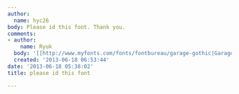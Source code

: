 ```yaml
---
author:
  name: hyc26
body: Please id this font. Thank you.
comments:
- author:
    name: Ryuk
  body: '[[http://www.myfonts.com/fonts/fontbureau/garage-gothic|Garage Gothic]] Bold'
  created: '2013-06-18 06:53:44'
date: '2013-06-18 05:38:02'
title: please id this font

---
```

